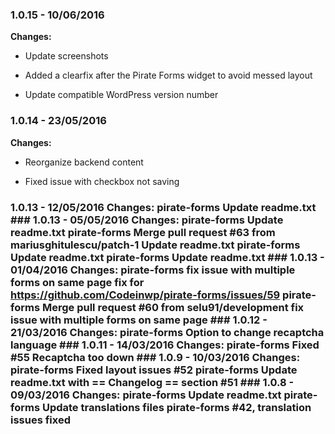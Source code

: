 
### 1.0.15 - 10/06/2016
**Changes:** 
- Update screenshots
- Added a clearfix after the Pirate Forms widget to avoid messed layout
- Update compatible WordPress version number

### 1.0.14 - 23/05/2016
**Changes:** 
- Reorganize backend content
- Fixed issue with checkbox not saving
 ### 1.0.13 - 12/05/2016 Changes: pirate-forms Update readme.txt ### 1.0.13 - 05/05/2016 Changes: pirate-forms Update readme.txt pirate-forms Merge pull request #63 from mariusghitulescu/patch-1 Update readme.txt pirate-forms Update readme.txt pirate-forms Update readme.txt ### 1.0.13 - 01/04/2016 Changes: pirate-forms fix issue with multiple forms on same page fix for https://github.com/Codeinwp/pirate-forms/issues/59 pirate-forms Merge pull request #60 from selu91/development fix issue with multiple forms on same page ### 1.0.12 - 21/03/2016 Changes: pirate-forms Option to change recaptcha language ### 1.0.11 - 14/03/2016 Changes: pirate-forms Fixed #55 Recaptcha too down ### 1.0.9 - 10/03/2016 Changes: pirate-forms Fixed layout issues #52 pirate-forms Update readme.txt with == Changelog == section #51 ### 1.0.8 - 09/03/2016 Changes: pirate-forms Update readme.txt pirate-forms Update translations files pirate-forms #42, translation issues fixed
